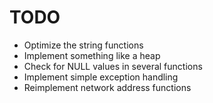 TODO
====

* Optimize the string functions
* Implement something like a heap
* Check for NULL values in several functions
* Implement simple exception handling
* Reimplement network address functions
